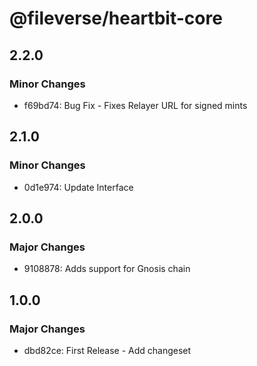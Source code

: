 # @fileverse/heartbit-core

## 2.2.0

### Minor Changes

- f69bd74: Bug Fix - Fixes Relayer URL for signed mints

## 2.1.0

### Minor Changes

- 0d1e974: Update Interface

## 2.0.0

### Major Changes

- 9108878: Adds support for Gnosis chain

## 1.0.0

### Major Changes

- dbd82ce: First Release - Add changeset
